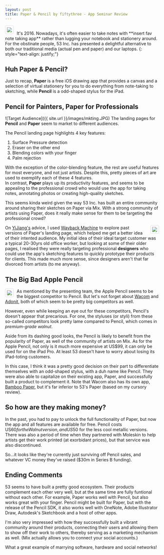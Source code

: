 ```yaml
---
layout: post
title: Paper & Pencil by fiftythree - App Seminar Review
---
```


<img style="float: left; border: 1px solid #ddd; border-radius: 4px; padding: 5px; margin-right: 10px" src="{{ site.url }}/images/pandp.JPG">
<br>It's 2016. Nowadays, it's often easier to take notes with **insert fav note taking app** rather than lugging your notebook and stationery around. For the obstinate people, 53 Inc. has presented a delightful alternative to both our traditional media (actual pen and paper) and our laptops. 
{: style="text-align: justify;"}

## Huh Paper & Pencil?
Just to recap, **Paper** is a free iOS drawing app that provides a canvas and a selection of virtual stationery for you to do everything from note-taking to sketching, while **Pencil** is a odd-shaped stylus for the iPad.

## Pencil for Painters, Paper for Professionals
![Target Audience]({{ site.url }}/images/mkting.JPG)
The landing pages for **Pencil** and **Paper** seem to market to different audiences. 

The Pencil landing page highlights 4 key features:

1. Surface Pressure detection
2. Eraser on the other end
3. Blending colors with your finger
4. Palm rejection 

With the exception of the color-blending feature, the rest are useful features for most everyone, and not just artists. Despite this, pretty pieces of art are used to exemplify each of these 4 features.   
In contrast, **Paper** plays up its productivity features, and seems to be appealing to the professional crowd who would use the app for taking notes, annotating photos or creating high-quality sketches.

This seems kinda weird given the way 53 Inc. has built an entire community around sharing their sketches on Paper via Mix. With a strong community of artists using Paper, does it really make sense for them to be targeting the professional crowd? 

<img style="float: right; border: 1px solid #ddd; border-radius: 4px; padding: 5px; margin-left: 10px" src="{{ site.url }}/images/prototyping.JPG">On [YiJiang's](https://meebleforp.com/archive/cs3216) advice, I used [Wayback Machine](https://web.archive.org/web/20141231092646/http://www.fiftythree.com/paper) to explore past versions of Paper's landing page, which helped me get a better idea of their intented audience. My initial idea of their ideal target customer was a typical 20-30yrs old office worker, but looking at some of their older pages, I realised they were really targeting professional **designers** who could use the app's sketching features to quickly prototype their products for clients. This made much more sense, since designers aren't that far divorced from artists (to me anyway).

## The Big Bad Apple Pencil
<img style="float: left; border: 1px solid #ddd; border-radius: 4px; padding: 5px; margin-right: 10px" src="{{ site.url }}/images/competitors.jpg">As mentioned by the presenting team, the Apple Pencil seems to be the biggest competitor to Pencil. But let's not forget about [Wacom](http://www.wacom.com/en-us/products/stylus) and [Adonit](http://www.adonit.net/), both of which seem to be pretty big competitors as well. 

However, even while keeping an eye out for these competitors, Pencil's doesn't appear that precarious. For one, the styluses (or styli) from these so-called competitors look pretty lame compared to Pencil, which comes in *premium-grade walnut*. 

Aside from its dashing good looks, the Pencil is likely to benefit from the popularity of Paper, as well of the community of artists on Mix. As for the Apple Pencil, not only is it much more expensive at US$99, it can only be used for on the iPad Pro. At least 53 doesn't have to worry about losing its iPad-toting customers.

In this case, I think it was a pretty good decision on their part to differentiate themselves with an odd-shaped stylus, with a duh name like Pencil. They were also able to capitalize on their existing app, Paper, and successfully built a product to complement it. Note that Wacom also has its own app, [Bamboo Paper](http://www.wacom.com/en-us/products/software-apps/bamboo-paper-cloud), but it's far inferior to 53's Paper (based on my cursory review).

## So how are they making money?
In the past, you had to pay to unlock the full functionality of Paper, but now the app and all features are available for free. Pencil costs US$60 for the Walnut version, and US$50 for the less cool metallic versions. There was also a period of time when they partnered with Moleskin to help artists get their work printed (at exorbidant prices), but that service was also discontinued. 

So...it looks like they're currently just surviving off Pencil sales, and whatever VC money they've raised ($30m in Series B funding).

## Ending Comments
53 seems to have built a pretty good ecosystem. Their products complement each other very well, but at the same time are fully funtional without each other. For example, Paper works well with Pencil, but also works great with your finger. Pencil might be built for Paper, but with the release of the Pencil SDK, it also works well with OneNote, Adobe Illustrator Draw, Autodesk's Sketchbook and a host of other apps. 

I'm also very impressed with how they successfully built a vibrant community around their products, connecting their users and allowing them to show off their work to others, thereby serving as a marketing mechanism as well. (Mix actually allows you to connect your social accounts.)

What a great example of marrying software, hardware and social networks!







